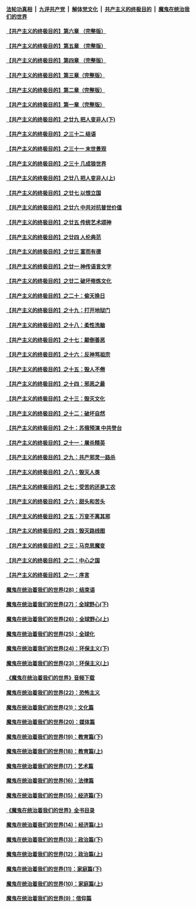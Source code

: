 ####  [法轮功真相](../../../../basic/blob/master/README.md?t=04110101) &nbsp;|&nbsp; [九评共产党](../../../../9ping.md/blob/master/README.md?t=04110101) &nbsp;|&nbsp; [解体党文化](../../../../jtdwh.md/blob/master/README.md?t=04110101)  &nbsp;|&nbsp; [共产主义的终极目的](../../../../gczydzjmd.md/blob/master/README.md?t=04110101) &nbsp;|&nbsp; [魔鬼在统治我们的世界](../../../../mgztzwmdsj.md/blob/master/README.md?t=04110101) 

#### [【共产主义的终极目的】第六章 （完整版）](../pages/nsc422/n11428913.md?t=04110101) 

#### [【共产主义的终极目的】第五章 （完整版）](../pages/nsc422/n11428912.md?t=04110101) 

#### [【共产主义的终极目的】第四章 （完整版）](../pages/nsc422/n11428907.md?t=04110101) 

#### [【共产主义的终极目的】第三章（完整版）](../pages/nsc422/n11428848.md?t=04110101) 

#### [【共产主义的终极目的】第二章（完整版）](../pages/nsc422/n11428831.md?t=04110101) 

#### [【共产主义的终极目的】第一章（完整版）](../pages/nsc422/n11417651.md?t=04110101) 

#### [【共产主义的终极目的】之廿九 把人变非人(下)](../pages/nsc422/n11344140.md?t=04110101) 

#### [【共产主义的终极目的】之三十二 结语](../pages/nsc422/n11360535.md?t=04110101) 

#### [【共产主义的终极目的】之三十一 末世景观](../pages/nsc422/n11351129.md?t=04110101) 

#### [【共产主义的终极目的】之三十 几成狼世界](../pages/nsc422/n11348280.md?t=04110101) 

#### [【共产主义的终极目的】之廿八 把人变非人(上)](../pages/nsc422/n11340492.md?t=04110101) 

#### [【共产主义的终极目的】之廿七 以恨立国](../pages/nsc422/n11336944.md?t=04110101) 

#### [【共产主义的终极目的】之廿六 中共对抗普世价值](../pages/nsc422/n11324785.md?t=04110101) 

#### [【共产主义的终极目的】之廿五 传统艺术颂神](../pages/nsc422/n11296396.md?t=04110101) 

#### [【共产主义的终极目的】之廿四 人伦典范](../pages/nsc422/n11296397.md?t=04110101) 

#### [【共产主义的终极目的】之廿三 富而有德](../pages/nsc422/n11283598.md?t=04110101) 

#### [【共产主义的终极目的】之廿一 神传语言文字](../pages/nsc422/n11263265.md?t=04110101) 

#### [【共产主义的终极目的】之廿二 破坏修炼文化](../pages/nsc422/n11245728.md?t=04110101) 

#### [【共产主义的终极目的】之二十：偷天换日](../pages/nsc422/n11238846.md?t=04110101) 

#### [【共产主义的终极目的】之十九：打开地狱门](../pages/nsc422/n11206376.md?t=04110101) 

#### [【共产主义的终极目的】之十八：柔性洗脑](../pages/nsc422/n11199994.md?t=04110101) 

#### [【共产主义的终极目的】之十七：颠倒善恶](../pages/nsc422/n11179782.md?t=04110101) 

#### [【共产主义的终极目的】之十六：反神骂祖宗](../pages/nsc422/n11166798.md?t=04110101) 

#### [【共产主义的终极目的】之十五：毁人不倦](../pages/nsc422/n11166792.md?t=04110101) 

#### [【共产主义的终极目的】之十四：邪恶之最](../pages/nsc422/n11150249.md?t=04110101) 

#### [【共产主义的终极目的】之十三：毁灭文化](../pages/nsc422/n11135227.md?t=04110101) 

#### [【共产主义的终极目的】之十二：破坏自然](../pages/nsc422/n11135214.md?t=04110101) 

#### [【共产主义的终极目的】之十：苏俄预演 中共登台](../pages/nsc422/n11118424.md?t=04110101) 

#### [【共产主义的终极目的】之十一：屠杀精英](../pages/nsc422/n11118442.md?t=04110101) 

#### [【共产主义的终极目的】之九：共产邪灵一路杀](../pages/nsc422/n11114139.md?t=04110101) 

#### [【共产主义的终极目的】之八：毁灭人类](../pages/nsc422/n11108503.md?t=04110101) 

#### [【共产主义的终极目的】之七：受苦的还是工农](../pages/nsc422/n11101809.md?t=04110101) 

#### [【共产主义的终极目的】之六：甜头和苦头](../pages/nsc422/n11096971.md?t=04110101) 

#### [【共产主义的终极目的】之五：万变不离其邪](../pages/nsc422/n11091285.md?t=04110101) 

#### [【共产主义的终极目的】之四：毁灭路线图](../pages/nsc422/n11086284.md?t=04110101) 

#### [【共产主义的终极目的】之三：马克思魔变](../pages/nsc422/n11061941.md?t=04110101) 

#### [【共产主义的终极目的】之二：中心之国](../pages/nsc422/n11047728.md?t=04110101) 

#### [【共产主义的终极目的】之一：序言](../pages/nsc422/n11086077.md?t=04110101) 

#### [魔鬼在统治着我们的世界(28)：结束语](../pages/nsc422/n10936246.md?t=04110101) 

#### [魔鬼在统治着我们的世界(27)：全球野心(下)](../pages/nsc422/n10928319.md?t=04110101) 

#### [魔鬼在统治着我们的世界(26)：全球野心(上)](../pages/nsc422/n10900318.md?t=04110101) 

#### [魔鬼在统治着我们的世界(25)：全球化](../pages/nsc422/n10788205.md?t=04110101) 

#### [魔鬼在统治着我们的世界(24)：环保主义(下)](../pages/nsc422/n10695307.md?t=04110101) 

#### [魔鬼在统治着我们的世界(23)：环保主义(上)](../pages/nsc422/n10688613.md?t=04110101) 

#### [《魔鬼在统治着我们的世界》音频下载](../pages/nsc422/n10635553.md?t=04110101) 

#### [魔鬼在统治着我们的世界(22)：恐怖主义](../pages/nsc422/n10614727.md?t=04110101) 

#### [魔鬼在统治着我们的世界(21)：文化篇](../pages/nsc422/n10597706.md?t=04110101) 

#### [魔鬼在统治着我们的世界(20)：媒体篇](../pages/nsc422/n10586579.md?t=04110101) 

#### [魔鬼在统治着我们的世界(19)：教育篇(下)](../pages/nsc422/n10564808.md?t=04110101) 

#### [魔鬼在统治着我们的世界(18)：教育篇(上)](../pages/nsc422/n10526970.md?t=04110101) 

#### [魔鬼在统治着我们的世界(17)：艺术篇](../pages/nsc422/n10499093.md?t=04110101) 

#### [魔鬼在统治着我们的世界(16)：法律篇](../pages/nsc422/n10485969.md?t=04110101) 

#### [魔鬼在统治着我们的世界(15)：经济篇(下)](../pages/nsc422/n10469975.md?t=04110101) 

#### [《魔鬼在统治着我们的世界》全书目录](../pages/nsc422/n10464261.md?t=04110101) 

#### [魔鬼在统治着我们的世界(14)：经济篇(上)](../pages/nsc422/n10457370.md?t=04110101) 

#### [魔鬼在统治着我们的世界(13)：政治篇(下)](../pages/nsc422/n10448270.md?t=04110101) 

#### [魔鬼在统治着我们的世界(12)：政治篇(上)](../pages/nsc422/n10444576.md?t=04110101) 

#### [魔鬼在统治着我们的世界(11)：家庭篇(下)](../pages/nsc422/n10440961.md?t=04110101) 

#### [魔鬼在统治着我们的世界(10)：家庭篇(上)](../pages/nsc422/n10435448.md?t=04110101) 

#### [魔鬼在统治着我们的世界(9)：信仰篇](../pages/nsc422/n10432159.md?t=04110101) 

